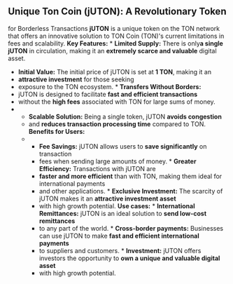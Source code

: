 ## Unique Ton Coin (jUTON): A Revolutionary Token
for Borderless Transactions **jUTON** is a unique 
token on the TON network that offers an innovative 
solution to TON Coin (TON)'s current limitations in 
fees and scalability. 
**Key Features:** * **Limited Supply:** There is only**a single jUTON** 
in circulation, making it an **extremely scarce and valuable** digital asset.
* **Initial Value:** The initial price of jUTON is set at **1 TON**, making it an
*  **attractive investment** for those seeking
*  exposure to the TON ecosystem. * **Transfers Without Borders:**
*  jUTON is designed to facilitate **fast and efficient transactions**
*  without the **high fees** associated with TON for large sums of money.
*   * **Scalable Solution:** Being a single token, jUTON **avoids congestion**
    *  and **reduces transaction processing time** compared to TON. **Benefits for Users:**
    *   * **Fee Savings:** jUTON allows users to **save significantly** on transaction
        * fees when sending large amounts of money. * **Greater Efficiency:** Transactions with jUTON are
        *  **faster and more efficient** than with TON, making them ideal for international payments
        *   and other applications. * **Exclusive Investment:** The scarcity of jUTON makes it an **attractive investment asset**
        *   with high growth potential. **Use cases:** * **International Remittances:** jUTON is an ideal solution to **send low-cost remittances**
        *   to any part of the world. * **Cross-border payments:** Businesses can use jUTON to make **fast and efficient international payments**
        * to suppliers and customers. * **Investment:** jUTON offers investors the opportunity to **own a unique and valuable digital asset**
        *  with high growth potential.
